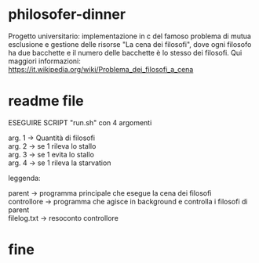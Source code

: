 # philosofer-dinner
Progetto universitario: implementazione in c del famoso problema di mutua esclusione e gestione delle risorse "La cena dei filosofi", dove ogni filosofo ha due bacchette e il numero delle bacchette
è lo stesso dei filosofi. Qui maggiori informazioni: https://it.wikipedia.org/wiki/Problema_dei_filosofi_a_cena

# readme file

ESEGUIRE SCRIPT "run.sh" con 4 argomenti <br>

arg. 1 -> Quantità di filosofi <br>
arg. 2 -> se 1 rileva lo stallo <br>
arg. 3 -> se 1 evita lo stallo <br>
arg. 4 -> se 1 rileva la starvation <br>

leggenda: <br>

parent -> programma principale che esegue la cena dei filosofi <br>
controllore -> programma che agisce in background e controlla i filosofi di parent <br>
filelog.txt -> resoconto controllore <br>

# fine
